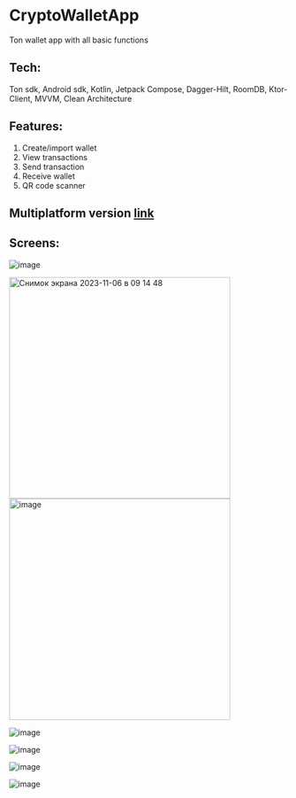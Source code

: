 # CryptoWalletApp
Ton wallet app with all basic functions

## Tech: 
Ton sdk, Android sdk, Kotlin, Jetpack Compose, Dagger-Hilt, RoomDB, Ktor-Client, MVVM, Clean Architecture

## Features:
1. Create/import wallet
2. View transactions
3. Send transaction
4. Receive wallet
5. QR code scanner

## Multiplatform version [link](https://github.com/larkes-cyber/TonMultiplatformWallet.git)


## Screens:

![image](https://github.com/larkes-cyber/SniWalletApp/assets/79082708/84c1bbad-f688-4904-be77-798b6de6cf97)

<img width="400" alt="Снимок экрана 2023-11-06 в 09 14 48" src="https://github.com/larkes-cyber/SniWalletApp/assets/79082708/793f5a20-7ab1-4973-bea1-5b0363fece67">

<img width="400" alt="image" src="https://github.com/larkes-cyber/SniWalletApp/assets/79082708/146e8050-788c-49f7-a7af-9e1c2bdd7f43">

![image](https://github.com/larkes-cyber/SniWalletApp/assets/79082708/673cdac5-8279-4297-baa9-30a79a890332)

![image](https://github.com/larkes-cyber/SniWalletApp/assets/79082708/f4ce71e8-e188-40df-9f3a-5d86cc959620)

![image](https://github.com/larkes-cyber/SniWalletApp/assets/79082708/1c274bd5-fb11-4343-8191-f56c53295596)

![image](https://github.com/larkes-cyber/SniWalletApp/assets/79082708/424d8b1f-977e-481d-9bae-4e0763ea6d69)



